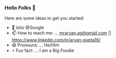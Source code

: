 ### Hello Folks 👋

Here are some ideas to get you started:

- 🔭 Istio @Google
- 📫 How to reach me: ... mraryan.ag@gmail.com || https://www.linkedin.com/in/aryan-gupta16/
- 😄 Pronouns: ... He/Him
- ⚡ Fun fact: ... I am a Big Foodie

